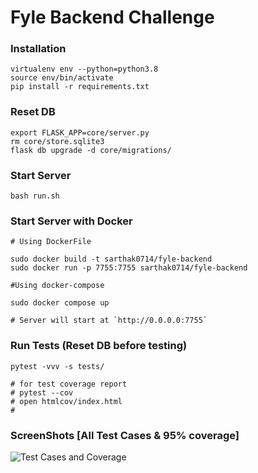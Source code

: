 # Fyle Backend Challenge

### Installation

```
virtualenv env --python=python3.8
source env/bin/activate
pip install -r requirements.txt
```
### Reset DB

```
export FLASK_APP=core/server.py
rm core/store.sqlite3
flask db upgrade -d core/migrations/
```
### Start Server

```
bash run.sh
```

### Start Server with Docker 

```
# Using DockerFile

sudo docker build -t sarthak0714/fyle-backend
sudo docker run -p 7755:7755 sarthak0714/fyle-backend

#Using docker-compose

sudo docker compose up

# Server will start at `http://0.0.0.0:7755`
```
### Run Tests (Reset DB before testing)

```
pytest -vvv -s tests/

# for test coverage report
# pytest --cov
# open htmlcov/index.html
#
```

### ScreenShots [All Test Cases & 95% coverage]

![Test Cases and Coverage]()
